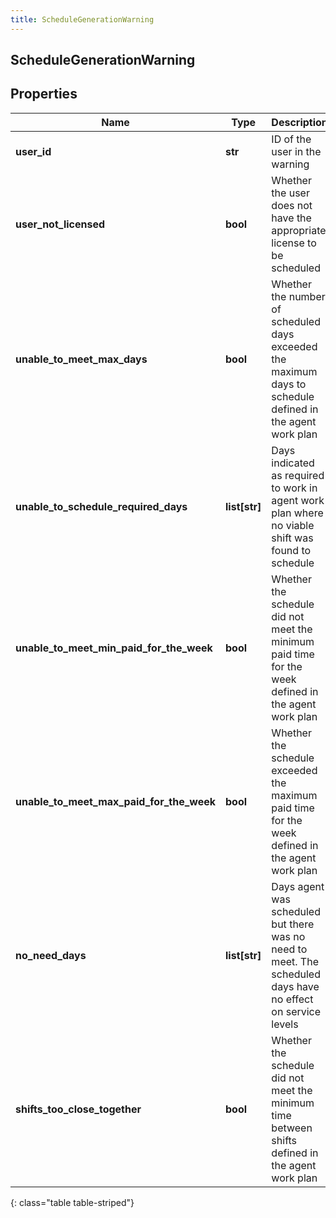 ```yaml
---
title: ScheduleGenerationWarning
---
```

## ScheduleGenerationWarning

## Properties

|Name | Type | Description | Notes|
|------------ | ------------- | ------------- | -------------|
| **user_id** | **str** | ID of the user in the warning | [optional] |
| **user_not_licensed** | **bool** | Whether the user does not have the appropriate license to be scheduled | [optional] |
| **unable_to_meet_max_days** | **bool** | Whether the number of scheduled days exceeded the maximum days to schedule defined in the agent work plan | [optional] |
| **unable_to_schedule_required_days** | **list[str]** | Days indicated as required to work in agent work plan where no viable shift was found to schedule | [optional] |
| **unable_to_meet_min_paid_for_the_week** | **bool** | Whether the schedule did not meet the minimum paid time for the week defined in the agent work plan | [optional] |
| **unable_to_meet_max_paid_for_the_week** | **bool** | Whether the schedule exceeded the maximum paid time for the week defined in the agent work plan | [optional] |
| **no_need_days** | **list[str]** | Days agent was scheduled but there was no need to meet. The scheduled days have no effect on service levels | [optional] |
| **shifts_too_close_together** | **bool** | Whether the schedule did not meet the minimum time between shifts defined in the agent work plan | [optional] |
{: class="table table-striped"}


